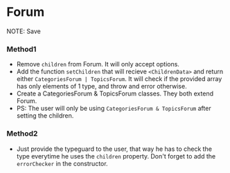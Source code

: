# Forum
NOTE: Save

### Method1
-   Remove `children` from Forum. It will only accept options.
-   Add the function `setChildren` that will recieve `<ChildrenData>` and return either `CategoriesForum | TopicsForum`. It will check if the provided array has only elements of 1 type, and throw and error otherwise.
-   Create a CategoriesForum & TopicsForum classes. They both extend Forum.
-   PS: The user will only be using `CategoriesForum & TopicsForum` after setting the children.

### Method2
-   Just provide the typeguard to the user, that way he has to check the type everytime he uses the `children` property. Don't forget to add the `errorChecker` in the constructor. 